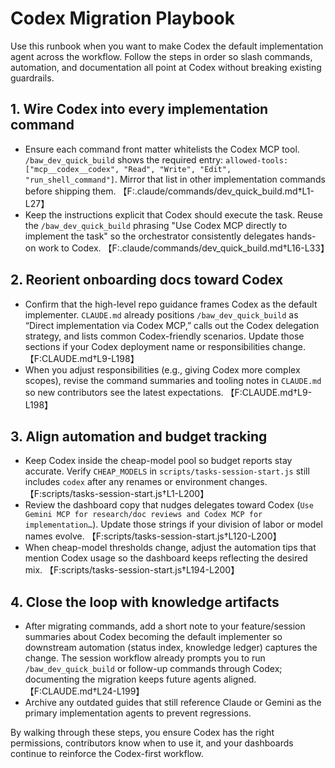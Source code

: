 # Codex Migration Playbook

Use this runbook when you want to make Codex the default implementation agent across the workflow. Follow the steps in order so slash commands, automation, and documentation all point at Codex without breaking existing guardrails.

## 1. Wire Codex into every implementation command
- Ensure each command front matter whitelists the Codex MCP tool. `/baw_dev_quick_build` shows the required entry: `allowed-tools: ["mcp__codex__codex", "Read", "Write", "Edit", "run_shell_command"]`. Mirror that list in other implementation commands before shipping them. 【F:.claude/commands/dev_quick_build.md†L1-L27】
- Keep the instructions explicit that Codex should execute the task. Reuse the `/baw_dev_quick_build` phrasing "Use Codex MCP directly to implement the task" so the orchestrator consistently delegates hands-on work to Codex. 【F:.claude/commands/dev_quick_build.md†L16-L33】

## 2. Reorient onboarding docs toward Codex
- Confirm that the high-level repo guidance frames Codex as the default implementer. `CLAUDE.md` already positions `/baw_dev_quick_build` as “Direct implementation via Codex MCP,” calls out the Codex delegation strategy, and lists common Codex-friendly scenarios. Update those sections if your Codex deployment name or responsibilities change. 【F:CLAUDE.md†L9-L198】
- When you adjust responsibilities (e.g., giving Codex more complex scopes), revise the command summaries and tooling notes in `CLAUDE.md` so new contributors see the latest expectations. 【F:CLAUDE.md†L9-L198】

## 3. Align automation and budget tracking
- Keep Codex inside the cheap-model pool so budget reports stay accurate. Verify `CHEAP_MODELS` in `scripts/tasks-session-start.js` still includes `codex` after any renames or environment changes. 【F:scripts/tasks-session-start.js†L1-L200】
- Review the dashboard copy that nudges delegates toward Codex (`Use Gemini MCP for research/doc reviews and Codex MCP for implementation…`). Update those strings if your division of labor or model names evolve. 【F:scripts/tasks-session-start.js†L120-L200】
- When cheap-model thresholds change, adjust the automation tips that mention Codex usage so the dashboard keeps reflecting the desired mix. 【F:scripts/tasks-session-start.js†L194-L200】

## 4. Close the loop with knowledge artifacts
- After migrating commands, add a short note to your feature/session summaries about Codex becoming the default implementer so downstream automation (status index, knowledge ledger) captures the change. The session workflow already prompts you to run `/baw_dev_quick_build` or follow-up commands through Codex; documenting the migration keeps future agents aligned. 【F:CLAUDE.md†L24-L199】
- Archive any outdated guides that still reference Claude or Gemini as the primary implementation agents to prevent regressions.

By walking through these steps, you ensure Codex has the right permissions, contributors know when to use it, and your dashboards continue to reinforce the Codex-first workflow.
